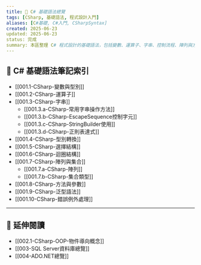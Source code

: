 ```yaml
---
title: 🧠 C# 基礎語法總覽
tags: [CSharp, 基礎語法, 程式設計入門]
aliases: [C#基礎, C#入門, CSharpSyntax]
created: 2025-06-23
updated: 2025-06-23
status: 完成
summary: 本區整理 C# 程式設計的基礎語法，包括變數、運算子、字串、控制流程、陣列與方法等，是學習物件導向與進階開發的基礎。
---
```


## 📘 C# 基礎語法筆記索引

- [[001.1-CSharp-變數與型別]]
- [[001.2-CSharp-運算子]]
- [[001.3-CSharp-字串]]
	- [[001.3.a-CSharp-常用字串操作方法]]
	- [[001.3.b-CSharp-EscapeSequence控制字元]]
	- [[001.3.c-CSharp-StringBuilder使用]]
	- [[001.3.d-CSharp-正則表達式]]
- [[001.4-CSharp-型別轉換]]
- [[001.5-CSharp-選擇結構]]
- [[001.6-CSharp-迴圈結構]]
- [[001.7-CSharp-陣列與集合]]
	- [[001.7.a-CSharp-陣列]]
	- [[001.7.b-CSharp-集合類型]]
- [[001.8-CSharp-方法與參數]]
- [[001.9-CSharp-泛型語法]]
- [[001.10-CSharp-錯誤例外處理]]

---

## 🔁 延伸閱讀

- [[002.1-CSharp-OOP-物件導向概念]]
- [[003-SQL Server資料庫總覽]]
- [[004-ADO.NET總覽]]
